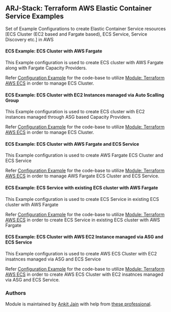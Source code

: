 ## ARJ-Stack: Terraform AWS Elastic Container Service Examples

Set of Example Configurations to create Elastic Container Service resources [ECS Cluster (EC2 based and Fargate based), ECS Service, Service Discovery etc.] in AWS

#### ECS Example: ECS Cluster with AWS Fargate

This Example configuration is used to create ECS cluster with AWS Fargate along with Fargate Capacity Providers.

Refer [Configuration Example](https://github.com/arjstack/terraform-aws-examples/tree/main/aws-ecs/cluster-fargate) for the code-base to utilize [Module: Terraform AWS ECS](https://github.com/arjstack/terraform-aws-ecs) in order to manage ECS Cluster.

#### ECS Example: ECS Cluster with EC2 Instances managed via Auto Scalling Group

This Example configuration is used to create ECS cluster with EC2 instances managed through ASG based Capacity Providers.

Refer [Configuration Example](https://github.com/arjstack/terraform-aws-examples/tree/main/aws-ecs/cluster-ec2) for the code-base to utilize [Module: Terraform AWS ECS](https://github.com/arjstack/terraform-aws-ecs) in order to manage ECS Cluster.

#### ECS Example: ECS Cluster with AWS Fargate and ECS Service

This Example configuration is used to create AWS Fargate ECS Cluster and ECS Service

Refer [Configuration Example](https://github.com/arjstack/terraform-aws-examples/tree/main/aws-ecs/cluster-with-service-fargate) for the code-base to utilize [Module: Terraform AWS ECS](https://github.com/arjstack/terraform-aws-ecs) in order to manage AWS Fargate ECS Cluster and ECS Service.

#### ECS Example: ECS Service with existing ECS cluster with AWS Fargate

This Example configuration is used to create ECS Service in existing ECS cluster with AWS Fargate

Refer [Configuration Example](https://github.com/arjstack/terraform-aws-examples/tree/main/aws-ecs/service-with-existing-cluster-fargate) for the code-base to utilize [Module: Terraform AWS ECS](https://github.com/arjstack/terraform-aws-ecs) in order to create ECS Service in existing ECS cluster with AWS Fargate

#### ECS Example: ECS Cluster with AWS EC2 Instance managed via ASG and ECS Service

This Example configuration is used to create AWS ECS Cluster with EC2 insatnces managed via ASG and ECS Service

Refer [Configuration Example](https://github.com/arjstack/terraform-aws-examples/tree/main/aws-ecs/cluster-with-service-ec2) for the code-base to utilize [Module: Terraform AWS ECS](https://github.com/arjstack/terraform-aws-ecs) in order to create AWS ECS Cluster with EC2 insatnces managed via ASG and ECS Service.

### Authors

Module is maintained by [Ankit Jain](https://github.com/ankit-jn) with help from [these professional](https://github.com/arjstack/terraform-aws-examples/graphs/contributors).